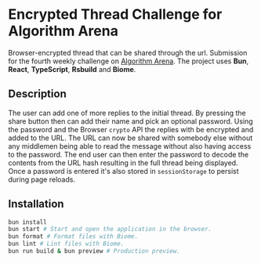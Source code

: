 # Encrypted Thread Challenge for Algorithm Arena

Browser-encrypted thread that can be shared through the url. Submission for the fourth weekly challenge on [Algorithm Arena](https://github.com/Algorithm-Arena/weekly-challenge-4-encrypted-thread). The project uses **Bun**, **React**, **TypeScript**, **Rsbuild** and **Biome**.

## Description

The user can add one of more replies to the initial thread. By pressing the share button then can add their name and pick an optional password. Using the password and the Browser `crypto` API the replies with be encrypted and added to the URL. The URL can now be shared with somebody else without any middlemen being able to read the message without also having access to the password. The end user can then enter the password to decode the contents from the URL hash resulting in the full thread being displayed. Once a password is entered it's also stored in `sessionStorage` to persist during page reloads.

## Installation

```sh
bun install
bun start # Start and open the application in the browser.
bun format # Format files with Biome.
bun lint # Lint files with Biome.
bun run build & bun preview # Production preview.
```
